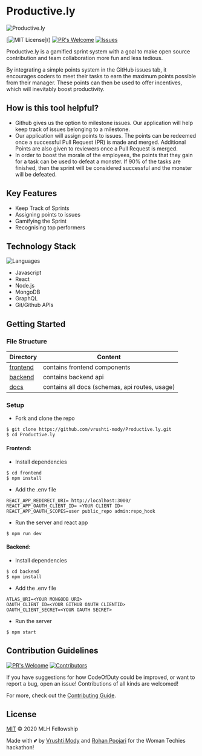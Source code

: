 # Productive.ly
![Productive.ly](https://boringrails.com/images/github-actions-ci.png)


[![MIT License](https://img.shields.io/apm/l/atomic-design-ui.svg?)]() 
[![PR's Welcome](https://img.shields.io/badge/PRs-welcome-brightgreen.svg?style=flat)](https://github.com/vrushti-mody/Productive.ly/pulls)
[![Issues](https://img.shields.io/github/issues-raw/vrushti-mody/Productive.ly)](https://github.com/vrushti-mody/Productive.ly/issues) 


Productive.ly is a gamified sprint system with a goal to make open source contribution and team collaboration more fun and less tedious.

By integrating a simple points system in the GitHub issues tab, it encourages coders to meet their tasks to earn the maximum points possible from their manager. These points can then be used to offer incentives, which will inevitably boost productivity.


## How is this tool helpful?

- Github gives us the option to milestone issues. Our application will help keep track of issues belonging to a milestone.
- Our application will assign points to issues. The points can be redeemed once a successful Pull Request (PR) is made and merged. Additional Points are also given to reviewers once a Pull Request is merged.
- In order to boost the morale of the employees, the points that they gain for a task can be used to defeat a monster. If 90% of the tasks are finished, then the sprint will be considered successful and the monster will be defeated.


## Key Features

- Keep Track of Sprints
- Assigning points to issues
- Gamifying the Sprint
- Recognising top performers

## Technology Stack
![Languages](https://img.shields.io/github/languages/count/vrushti-mody/Productive.ly)
- Javascript
- React
- Node.js
- MongoDB
- GraphQL
- Git/Github APIs


## Getting Started

### File Structure

| Directory                                                                                         | Content                      |
| --------------------------------------------------------------------------------------------------| ---------------------------- |
| [frontend](https://github.com/vrushti-mody/Productive.ly/tree/master/frontend) | contains frontend components |
| [backend](https://github.com/vrushti-mody/Productive.ly/tree/master/backend)   | contains backend api         |
| [docs](https://github.com/vrushti-mody/Productive.ly/tree/master/docs)         | contains all docs (schemas, api routes, usage) |

### Setup

- Fork and clone the repo

```
$ git clone https://github.com/vrushti-mody/Productive.ly.git
$ cd Productive.ly
```

#### Frontend:
- Install dependencies
```
$ cd frontend
$ npm install
```
- Add the .env file
```
REACT_APP_REDIRECT_URI= http://localhost:3000/
REACT_APP_OAUTH_CLIENT_ID= <YOUR CLIENT ID>
REACT_APP_OAUTH_SCOPES=user public_repo admin:repo_hook
```

- Run the server and react app

```
$ npm run dev
```

#### Backend:
- Install dependencies
```
$ cd backend
$ npm install
```

- Add the .env file
```
ATLAS_URI=<YOUR MONGODB URI>
OAUTH_CLIENT_ID=<YOUR GITHUB OAUTH CLIENTID>
OAUTH_CLIENT_SECRET=<YOUR OAUTH SECRET>

```

- Run the server
```
$ npm start
```

## Contribution Guidelines
[![PR's Welcome](https://img.shields.io/github/issues-pr-raw/vrushti-mody/Productive.ly)]()
[![Contributors](https://img.shields.io/github/contributors/vrushti-mody/Productive.ly)]()

If you have suggestions for how CodeOfDuty could be improved, or want to report a bug, open an issue! Contributions of all kinds are welcomed!

For more, check out the [Contributing Guide](./CONTRIBUTING.md).

## License

[MIT](LICENSE) © 2020 MLH Fellowship

Made with 💕 by [Vrushti Mody](https://github.com/vrushti-mody) and [Rohan Poojari](https://github.com/RoRogers7) for the Woman Techies hackathon!
